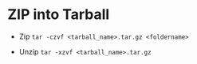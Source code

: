 # ZIP into Tarball

- Zip
`tar -czvf <tarball_name>.tar.gz <foldername>`

- Unzip
`tar -xzvf <tarball_name>.tar.gz`
